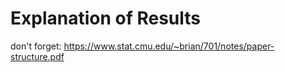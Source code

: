 # Explanation of Results
don't forget: https://www.stat.cmu.edu/~brian/701/notes/paper-structure.pdf
